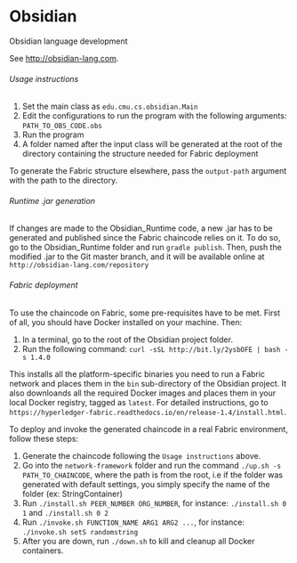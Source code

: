 # Obsidian
Obsidian language development

See http://obsidian-lang.com.

###### Usage instructions
1. Set the main class as `edu.cmu.cs.obsidian.Main`
2. Edit the configurations to run the program with the following arguments:
`PATH_TO_OBS_CODE.obs`
3. Run the program
4. A folder named after the input class will be generated at the root of the directory containing the structure needed for Fabric deployment

To generate the Fabric structure elsewhere, pass the `output-path` argument with the path to the directory.

###### Runtime .jar generation
If changes are made to the Obsidian_Runtime code, a new .jar has to be generated and published since the Fabric chaincode relies on it.
To do so, go to the Obsidian_Runtime folder and run `gradle publish`.
Then, push the modified .jar to the Git master branch, and it will be available online at `http://obsidian-lang.com/repository`

###### Fabric deployment
To use the chaincode on Fabric, some pre-requisites have to be met. First of all, you should have Docker installed on your machine. Then:
1. In a terminal, go to the root of the Obsidian project folder.
2. Run the following command: `curl -sSL http://bit.ly/2ysbOFE | bash -s 1.4.0`

This installs all the platform-specific binaries you need to run a Fabric network and places them in the `bin` sub-directory of the Obsidian project.
It also downloands all the required Docker images and places them in your local Docker registry, tagged as `latest`.
For detailed instructions, go to `https://hyperledger-fabric.readthedocs.io/en/release-1.4/install.html`.

To deploy and invoke the generated chaincode in a real Fabric environment, follow these steps:
1. Generate the chaincode following the `Usage instructions` above.
2. Go into the `network-framework` folder and run the command `./up.sh -s PATH_TO_CHAINCODE`, where the path is from the root, i.e if the folder was generated with default settings, you simply specify the name of the folder (ex: StringContainer)
3. Run `./install.sh PEER_NUMBER ORG_NUMBER`, for instance: `./install.sh 0 1` and `./install.sh 0 2`
3. Run `./invoke.sh FUNCTION_NAME ARG1 ARG2 ...`, for instance: `./invoke.sh setS randomstring`
4. After you are down, run `./down.sh` to kill and cleanup all Docker containers.
